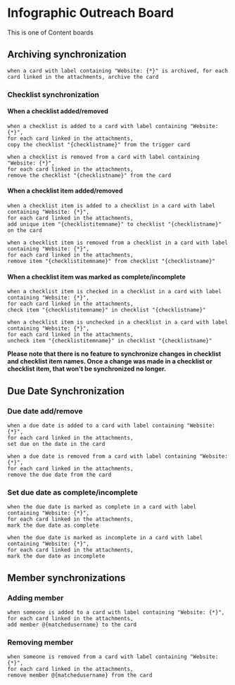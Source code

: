 # Infographic Outreach Board
This is one of Content boards

## Archiving synchronization
```
when a card with label containing "Website: {*}" is archived, for each card linked in the attachments, archive the card
```

### Checklist synchronization
#### When a checklist added/removed
```
when a checklist is added to a card with label containing "Website: {*}", 
for each card linked in the attachments, 
copy the checklist "{checklistname}" from the trigger card
```

```
when a checklist is removed from a card with label containing "Website: {*}", 
for each card linked in the attachments, 
remove the checklist "{checklistname}" from the card
```

#### When a checklist item added/removed
```
when a checklist item is added to a checklist in a card with label containing "Website: {*}", 
for each card linked in the attachments,
add unique item "{checklistitemname}" to checklist "{checklistname}" on the card
```

```
when a checklist item is removed from a checklist in a card with label containing "Website: {*}", 
for each card linked in the attachments,
remove item "{checklistitemname}" from checklist "{checklistname}"
```

#### When a checklist item was marked as complete/incomplete
```
when a checklist item is checked in a checklist in a card with label containing "Website: {*}", 
for each card linked in the attachments, 
check item "{checklistitemname}" in checklist "{checklistname}"
```

```
when a checklist item is unchecked in a checklist in a card with label containing "Website: {*}", 
for each card linked in the attachments, 
uncheck item "{checklistitemname}" in checklist "{checklistname}"
```

**Please note that there is no feature to synchronize changes in checklist and checklist item names. Once a change was made in a checklist or checklist item, that won't be synchronized no longer.**


## Due Date Synchronization
### Due date add/remove
```
when a due date is added to a card with label containing "Website: {*}", 
for each card linked in the attachments, 
set due on the date in the card
```

```
when a due date is removed from a card with label containing "Website: {*}", 
for each card linked in the attachments, 
remove the due date from the card
```

### Set due date as complete/incomplete
```
when the due date is marked as complete in a card with label containing "Website: {*}", 
for each card linked in the attachments, 
mark the due date as complete
```

```
when the due date is marked as incomplete in a card with label containing "Website: {*}", 
for each card linked in the attachments, 
mark the due date as incomplete
```

## Member synchronizations
### Adding member
```
when someone is added to a card with label containing "Website: {*}", 
for each card linked in the attachments, 
add member @{matchedusername} to the card
```

### Removing member
```
when someone is removed from a card with label containing "Website: {*}", 
for each card linked in the attachments, 
remove member @{matchedusername} from the card
```